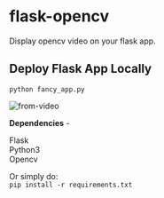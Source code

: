 # flask-opencv
Display opencv video on your flask app.

## Deploy Flask App Locally
`python fancy_app.py`

![from-video](https://github.com/ashish10alex/flask-opencv/blob/master/images/webcam-new2.gif)

__Dependencies__ -

Flask \
Python3 \
Opencv

Or simply do: \
`pip install -r requirements.txt`
